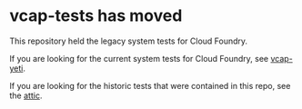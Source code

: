 # vcap-tests has moved

This repository held the legacy system tests for Cloud Foundry. 

If you are looking for the current system tests for Cloud Foundry, see [vcap-yeti](https://github.com/cloudfoundry/vcap-yeti).

If you are looking for the historic tests that were contained in this repo, see the [attic](https://github.com/cloudfoundry-attic/vcap-tests).